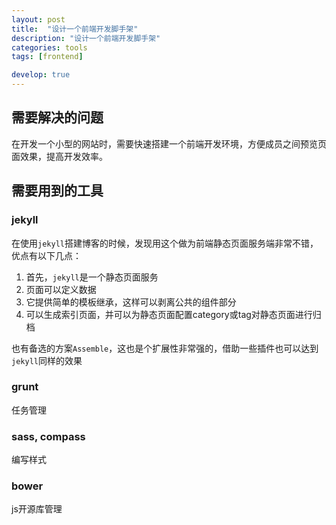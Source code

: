 ```yaml
---
layout: post
title:  "设计一个前端开发脚手架"
description: "设计一个前端开发脚手架"
categories: tools
tags: [frontend]

develop: true
---
```



## 需要解决的问题

在开发一个小型的网站时，需要快速搭建一个前端开发环境，方便成员之间预览页面效果，提高开发效率。

## 需要用到的工具

### jekyll

在使用`jekyll`搭建博客的时候，发现用这个做为前端静态页面服务端非常不错，优点有以下几点：

1. 首先，`jekyll`是一个静态页面服务
2. 页面可以定义数据
3. 它提供简单的模板继承，这样可以剥离公共的组件部分
4. 可以生成索引页面，并可以为静态页面配置category或tag对静态页面进行归档

也有备选的方案`Assemble`，这也是个扩展性非常强的，借助一些插件也可以达到`jekyll`同样的效果

### grunt

任务管理

### sass, compass

编写样式

### bower

js开源库管理
